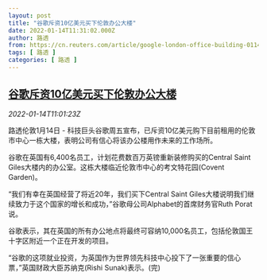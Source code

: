 ```yaml
---
layout: post
title: "谷歌斥资10亿美元买下伦敦办公大楼"
date: 2022-01-14T11:31:02.000Z
author: 路透
from: https://cn.reuters.com/article/google-london-office-building-0114-idCNKBS2JO0YF
tags: [ 路透 ]
categories: [ 路透 ]
---
```

<!--1642159862000-->
[谷歌斥资10亿美元买下伦敦办公大楼](https://cn.reuters.com/article/google-london-office-building-0114-idCNKBS2JO0YF)
------

<div>
<div><i>2022-01-14T11:01:23Z</i></div><p>路透伦敦1月14日 - 科技巨头谷歌周五宣布，已斥资10亿美元购下目前租用的伦敦市中心一栋大楼，表明公司有信心将该办公楼用作未来的工作场所。</p><p>谷歌在英国有6,400名员工，计划花费数百万英镑重新装修购买的Central Saint Giles大楼内的办公室。这栋大楼临近伦敦市中心的考文特花园(Covent Garden)。</p><p>“我们有幸在英国经营了将近20年，我们买下Central Saint Giles大楼说明我们继续致力于这个国家的增长和成功，”谷歌母公司Alphabet的首席财务官Ruth Porat说。</p><p>谷歌表示，其在英国的所有办公地点将最终可容纳10,000名员工，包括伦敦国王十字区附近一个正在开发的项目。</p><p>“谷歌的这项就业投资，为英国作为世界领先科技中心投下了一张重要的信心票，”英国财政大臣苏纳克(Rishi Sunak)表示。(完)</p>
</div>
